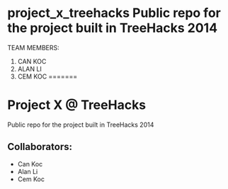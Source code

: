 # project_x_treehacks Public repo for the project built in TreeHacks 2014

TEAM MEMBERS:
1) CAN KOC
2) ALAN LI
3) CEM KOC
=======
# Project X @ TreeHacks
Public repo for the project built in TreeHacks 2014

Collaborators:
-------------
* Can Koc
* Alan Li
* Cem Koc

